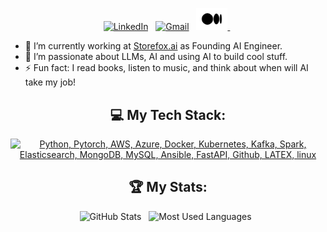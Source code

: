 <div align="center">

[![LinkedIn](https://skillicons.dev/icons?i=linkedin)](https://www.linkedin.com/in/ishta-pal/) &nbsp;
[![Gmail](https://skillicons.dev/icons?i=gmail)](mailto:ishitapal3141@gmail.com) &nbsp;
<a href="https://medium.com/@ishta.pal" target="_blank">
  <img src="https://github.com/Medium/medium-logos/blob/master/03_Symbol/01_Black/SVG/Medium-Symbol-Black-RGB.svg" alt="Medium Logo" style="width: 50px">
</a> &nbsp;

</div>

- 🔭 I’m currently working at [Storefox.ai](https://www.storefox.ai/) as Founding AI Engineer.
- 🌱 I’m passionate about LLMs, AI and using AI to build cool stuff.
- ⚡ Fun fact: I read books, listen to music, and think about when will AI take my job!

<div align="center">

## 💻 My Tech Stack:

[![Python, Pytorch, AWS, Azure, Docker, Kubernetes, Kafka, Spark, Elasticsearch, MongoDB, MySQL, Ansible, FastAPI, Github, LATEX, linux](https://skillicons.dev/icons?i=py,pytorch,aws,azure,docker,kubernetes,kafka,elasticsearch,mongodb,mysql,ansible,fastapi,github,latex,linux)](https://skillicons.dev)

## 🏆 My Stats:

<p>
    <img height=175 alt="GitHub Stats" src="https://github-readme-stats-sage-nine-37.vercel.app/api?username=ish-codes-magic&show_icons=true&count_private=true&theme=dark" />&nbsp;&nbsp;
    <img height=175 alt="Most Used Languages" src="https://github-readme-stats-sage-nine-37.vercel.app/api/top-langs/?username=ish-codes-magic&layout=compact&theme=dark" />&nbsp;&nbsp;
</p>
